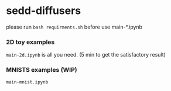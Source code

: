 # sedd-diffusers

please run `bash requirments.sh` before use main-*.ipynb

### 2D toy examples

`main-2d.ipynb` is all you need. (5 min to get the satisfactory result)

### MNISTS examples (WIP)

`main-mnist.ipynb` 

